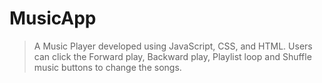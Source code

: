 # MusicApp

>  A Music Player developed using JavaScript, CSS, and HTML. Users can click the Forward play, Backward play, Playlist loop and Shuffle music buttons to change the songs.
 






 
